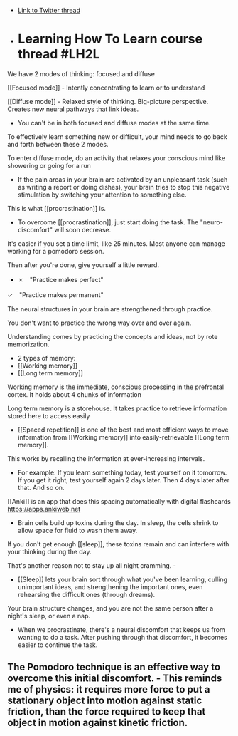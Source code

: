 - [Link to Twitter thread](https://twitter.com/ErikNewhard/status/1320582339265622021?s=20)
- # Learning How To Learn course thread #LH2L

We have 2 modes of thinking: focused and diffuse

[[Focused mode]] - Intently concentrating to learn or to understand

[[Diffuse mode]] - Relaxed style of thinking. Big-picture perspective. Creates new neural pathways that link ideas.
- You can't be in both focused and diffuse modes at the same time.

To effectively learn something new or difficult, your mind needs to go back and forth between these 2 modes.

To enter diffuse mode, do an activity that relaxes your conscious mind like showering or going for a run
- If the pain areas in your brain are activated by an unpleasant task (such as writing a report or doing dishes), your brain tries to stop this negative stimulation by switching your attention to something else.

This is what [[procrastination]] is.
- To overcome [[procrastination]], just start doing the task. The "neuro-discomfort" will soon decrease.

It's easier if you set a time limit, like 25 minutes. Most anyone can manage working for a pomodoro session.

Then after you're done, give yourself a little reward.
- ✗　"Practice makes perfect"

✓　"Practice makes permanent"

The neural structures in your brain are strengthened through practice.

You don't want to practice the wrong way over and over again.

Understanding comes by practicing the concepts and ideas, not by rote memorization.
- 2 types of memory:
- [[Working memory]]
- [[Long term memory]]

Working memory is the immediate, conscious processing in the prefrontal cortex. It holds about 4 chunks of information

Long term memory is a storehouse. It takes practice to retrieve information stored here to access easily
- [[Spaced repetition]] is one of the best and most efficient ways to move information from [[Working memory]] into easily-retrievable [[Long term memory]].

This works by recalling the information at ever-increasing intervals.
- For example: If you learn something today, test yourself on it tomorrow. If you get it right, test yourself again 2 days later. Then 4 days later after that. And so on.

[[Anki]] is an app that does this spacing automatically with digital flashcards https://apps.ankiweb.net
- Brain cells build up toxins during the day. In sleep, the cells shrink to allow space for fluid to wash them away.

If you don't get enough [[sleep]], these toxins remain and can interfere with your thinking during the day.

That's another reason not to stay up all night cramming.
    - 
- [[Sleep]] lets your brain sort through what you've been learning, culling unimportant ideas, and strengthening the important ones, even rehearsing the difficult ones (through dreams).

Your brain structure changes, and you are not the same person after a night's sleep, or even a nap.
- When we procrastinate, there's a neural discomfort that keeps us from wanting to do a task. After pushing through that discomfort, it becomes easier to continue the task.

The Pomodoro technique is an effective way to overcome this initial discomfort.
    - This reminds me of physics: it requires more force to put a stationary object into motion against static friction, than the force required to keep that object in motion against kinetic friction.
- 
